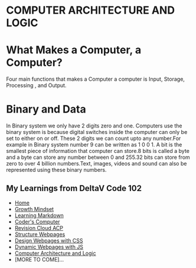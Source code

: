 # COMPUTER ARCHITECTURE AND LOGIC


# What Makes a Computer, a Computer?

Four main functions that makes a Computer a computer is Input, Storage, Processing , and Output.


# Binary and Data

In Binary system we only have 2 digits zero and one. Computers use the binary system is because digital switches inside the computer can only be set to either on or off.
These 2 digits we can count upto any number.For example in Binary system number 9 can be written as 1 0 0 1. A bit is the smallest piece of information that computer can store.8  bits is called a byte and a byte can store any number between 0 and 255.32 bits can store from zero to over 4 billion numbers.Text, images, videos and sound can also be represented using these binary numbers.











## My Learnings from DeltaV Code 102
- [Home](README.md)
- [Growth Mindset](GROWTH_MINDSET.md)
- [Learning Markdown](LEARNING_MARKDOWN.md)
- [Coder's Computer](CODERS_COMPUTER.md)
- [Revision Cloud ACP](REVISION_CLOUD.md)
- [Structure Webpages](STRUCTURE_WEBPAGES.md)
- [Design Webpages with CSS](DESIGN_WEBPAGES_CSS.md)
- [Dynamic Webpages with JS](DYNAMIC_WEBPAGES_JS.md)
- [Computer Architecture and Logic](COMPUTER_ARCHI_LOGIC.md)
- [MORE TO COME]...


